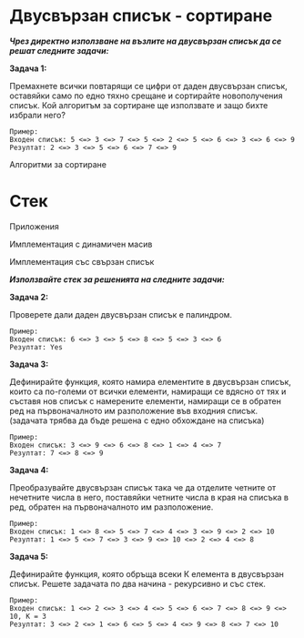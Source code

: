 # Двусвързан списък - сортиране

***Чрез директно използване на възлите на двусвързан списък да се решат следните задачи:***

**Задача 1:**

Премахнете всички повтарящи се цифри от даден двусвързан списък, оставяйки само по едно тяхно срещане и сортирайте новополучения списък. Кой алгоритъм за сортиране ще използвате и защо бихте избрали него?

```
Пример:
Входен списък: 5 <=> 3 <=> 7 <=> 5 <=> 2 <=> 5 <=> 6 <=> 3 <=> 6 <=> 9 
Резултат: 2 <=> 3 <=> 5 <=> 6 <=> 7 <=> 9
```

Алгоритми за сортиране

# Стек

Приложения

Имплементация с динамичен масив

Имплементация със свързан списък

***Използвайте стек за решенията на следните задачи:***

**Задача 2:**

Проверете дали даден двусвързан списък е палиндром.

```
Пример: 
Входен списък: 6 <=> 3 <=> 5 <=> 8 <=> 5 <=> 3 <=> 6
Резултат: Yes
```

**Задача 3:**

Дефинирайте функция, която намира елементите в двусвързан списък, които са по-големи от всички елементи, намиращи се вдясно от тях и съставя нов списък с намерените елементи, намиращи се в обратен ред на първоначалното им разположение във входния списък. (задачата трябва да бъде решена с едно обхождане на списъка)

```
Пример: 
Входен списък: 3 <=> 9 <=> 6 <=> 8 <=> 1 <=> 4 <=> 7 
Резултат: 7 <=> 8 <=> 9 
```

**Задача 4:**

Преобразувайте двусвързан списък така че да отделите четните от нечетните числа в него, поставяйки четните числа в края на списъка в ред, обратен на първоначалното им разположение.

```
Пример: 
Входен списък: 1 <=> 8 <=> 5 <=> 7 <=> 4 <=> 3 <=> 9 <=> 2 <=> 10
Резултат: 1 <=> 5 <=> 7 <=> 3 <=> 9 <=> 10 <=> 2 <=> 4 <=> 8
```

**Задача 5:**

Дефинирайте функция, която обръща всеки К елемента в двусвързан списък. Решете задачата по два начина - рекурсивно и със стек.

```
Пример: 
Входен списък: 1 <=> 2 <=> 3 <=> 4 <=> 5 <=> 6 <=> 7 <=> 8 <=> 9 <=> 10, К = 3
Резултат: 3 <=> 2 <=> 1 <=> 6 <=> 5 <=> 4 <=> 9 <=> 8 <=> 7 <=> 10
```
